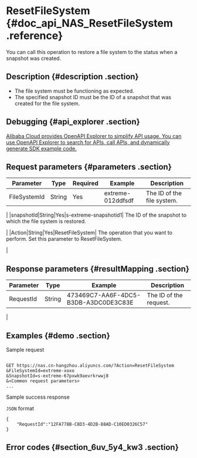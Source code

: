 # ResetFileSystem {#doc_api_NAS_ResetFileSystem .reference}

You can call this operation to restore a file system to the status when a snapshot was created.

## Description {#description .section}

-   The file system must be functioning as expected.
-   The specified snapshot ID must be the ID of a snapshot that was created for the file system.

## Debugging {#api_explorer .section}

[Alibaba Cloud provides OpenAPI Explorer to simplify API usage. You can use OpenAPI Explorer to search for APIs, call APIs, and dynamically generate SDK example code.](https://api.aliyun.com/#product=NAS&api=ResetFileSystem&type=RPC&version=2017-06-26)

## Request parameters {#parameters .section}

|Parameter|Type|Required|Example|Description|
|---------|----|--------|-------|-----------|
|FileSystemId|String|Yes|extreme-012ddfsdf| The ID of the file system.

 |
|snapshotId|String|Yes|s-extreme-snapshotid1| The ID of the snapshot to which the file system is restored.

 |
|Action|String|Yes|ResetFileSystem| The operation that you want to perform. Set this parameter to ResetFileSystem.

 |

## Response parameters {#resultMapping .section}

|Parameter|Type|Example|Description|
|---------|----|-------|-----------|
|RequestId|String|473469C7-AA6F-4DC5-B3DB-A3DC0DE3C83E| The ID of the request.

 |

## Examples {#demo .section}

Sample request

``` {#request_demo}

GET https://nas.cn-hangzhou.aliyuncs.com/?Action=ResetFileSystem
&FileSystemId=extreme-xoxo
&SnapshotId=s-extreme-67pxwk9aevrkrwwj8
&<Common request parameters>
...

```

Sample success response

`JSON` format

``` {#json_return_success_demo}
{
	"RequestId":"12FA778B-C8D3-4D2B-88AD-C10ED0326C57"
}
```

## Error codes {#section_6uv_5y4_kw3 .section}

